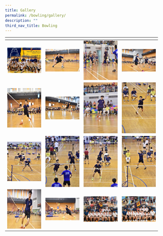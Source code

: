 ```yaml
---
title: Gallery
permalink: /bowling/gallery/
description: ""
third_nav_title: Bowling
---
```

<table>
<thead>
  <tr>
    <th style="width:200px"></th>
    <th style="width:200px"></th>
    <th style="width:200px"></th>
		<th style="width:200px"></th>
  </tr>
</thead>
<tbody>
  <tr>
    <td style ="text-align:center"><a href="/images/badminton%201.jpeg"> <img src="/images/badminton%201.jpeg" style="width:200px"></a></td>
    <td style ="text-align:center"><a href="/images/badminton%202.jpeg"> <img src="/images/badminton%202.jpeg" style="width:200px"></a></td>
    <td style ="text-align:center"><a href="/images/badminton%203.jpeg"> <img src="/images/badminton%203.jpeg" style="width:200px; height: 130px"></a></td>
    <td style ="text-align:center"><a href="/images/badminton%204.jpeg"> <img src="/images/badminton%204.jpeg" style="width:200px"></a></td>
  </tr>
   <tr>
    <td style ="text-align:center"><a href="/images/badminton%205.jpeg"> <img src="/images/badminton%205.jpeg" style="width:200px; height: 130px"></a></td>
    <td style ="text-align:center"><a href="/images/badminton%206.jpeg"> <img src="/images/badminton%206.jpeg" style="width:200px"></a></td>
    <td style ="text-align:center"><a href="/images/badminton%207.jpeg"> <img src="/images/badminton%207.jpeg" style="width:200px"></a></td>
    <td style ="text-align:center"><a href="/images/badminton%208.jpeg"> <img src="/images/badminton%208.jpeg" style="width:200px"></a></td>
  </tr>
	<tr>
    <td style ="text-align:center"><a href="/images/badminton%209.jpeg"> <img src="/images/badminton%209.jpeg" style="width:200px; height: 130px"></a></td>
    <td style ="text-align:center"><a href="/images/badminton%2010.jpeg"> <img src="/images/badminton%2010.jpeg" style="width:200px"></a></td>
		<td style ="text-align:center"><a href="/images/badminton%2011.jpeg"> <img src="/images/badminton%2011.jpeg" style="width:200px"></a></td>
		<td style ="text-align:center"><a href="/images/badminton%2012.jpeg"> <img src="/images/badminton%2012.jpeg" style="width:200px"></a></td>
	</tr>
	<tr>
    <td style ="text-align:center"><a href="/images/badminton%2013.jpeg"> <img src="/images/badminton%2013.jpeg" style="width:200px; height: 130px"></a></td>
    <td style ="text-align:center"><a href="/images/badminton%2014.jpeg"> <img src="/images/badminton%2014.jpeg" style="width:200px"></a></td>
		<td style ="text-align:center"><a href="/images/badminton%2015.jpeg"> <img src="/images/badminton%2015.jpeg" style="width:200px"></a></td>
		<td style ="text-align:center"><a href="/images/badminton%2016.jpeg"> <img src="/images/badminton%2016.jpeg" style="width:200px"></a></td>
	</tr>
</tbody>
</table>